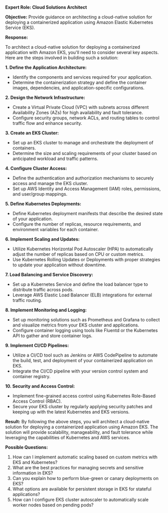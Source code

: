 **Expert Role: Cloud Solutions Architect**

**Objective:** Provide guidance on architecting a cloud-native solution for deploying a containerized application using Amazon Elastic Kubernetes Service (EKS).

**Response:**

To architect a cloud-native solution for deploying a containerized application with Amazon EKS, you'll need to consider several key aspects. Here are the steps involved in building such a solution:

**1. Define the Application Architecture:**
- Identify the components and services required for your application.
- Determine the containerization strategy and define the container images, dependencies, and application-specific configurations.

**2. Design the Network Infrastructure:**
- Create a Virtual Private Cloud (VPC) with subnets across different Availability Zones (AZs) for high availability and fault tolerance.
- Configure security groups, network ACLs, and routing tables to control traffic flow and enhance security.

**3. Create an EKS Cluster:**
- Set up an EKS cluster to manage and orchestrate the deployment of containers.
- Determine the size and scaling requirements of your cluster based on anticipated workload and traffic patterns.

**4. Configure Cluster Access:**
- Define the authentication and authorization mechanisms to securely access and manage the EKS cluster.
- Set up AWS Identity and Access Management (IAM) roles, permissions, and user/group mappings.

**5. Define Kubernetes Deployments:**
- Define Kubernetes deployment manifests that describe the desired state of your application.
- Configure the number of replicas, resource requirements, and environment variables for each container.

**6. Implement Scaling and Updates:**
- Utilize Kubernetes Horizontal Pod Autoscaler (HPA) to automatically adjust the number of replicas based on CPU or custom metrics.
- Use Kubernetes Rolling Updates or Deployments with proper strategies to update your application without downtime.

**7. Load Balancing and Service Discovery:**
- Set up a Kubernetes Service and define the load balancer type to distribute traffic across pods.
- Leverage AWS Elastic Load Balancer (ELB) integrations for external traffic routing.

**8. Implement Monitoring and Logging:**
- Set up monitoring solutions such as Prometheus and Grafana to collect and visualize metrics from your EKS cluster and applications.
- Configure container logging using tools like Fluentd or the Kubernetes API to gather and store container logs.

**9. Implement CI/CD Pipelines:**
- Utilize a CI/CD tool such as Jenkins or AWS CodePipeline to automate the build, test, and deployment of your containerized application on EKS.
- Integrate the CI/CD pipeline with your version control system and container registry.

**10. Security and Access Control:**
- Implement fine-grained access control using Kubernetes Role-Based Access Control (RBAC).
- Secure your EKS cluster by regularly applying security patches and keeping up with the latest Kubernetes and EKS versions.

**Result:**
By following the above steps, you will architect a cloud-native solution for deploying a containerized application using Amazon EKS. The solution will provide scalability, manageability, and fault tolerance while leveraging the capabilities of Kubernetes and AWS services.

**Possible Questions:**
1. How can I implement automatic scaling based on custom metrics with EKS and Kubernetes?
2. What are the best practices for managing secrets and sensitive information in EKS?
3. Can you explain how to perform blue-green or canary deployments on EKS?
4. What options are available for persistent storage in EKS for stateful applications?
5. How can I configure EKS cluster autoscaler to automatically scale worker nodes based on pending pods?